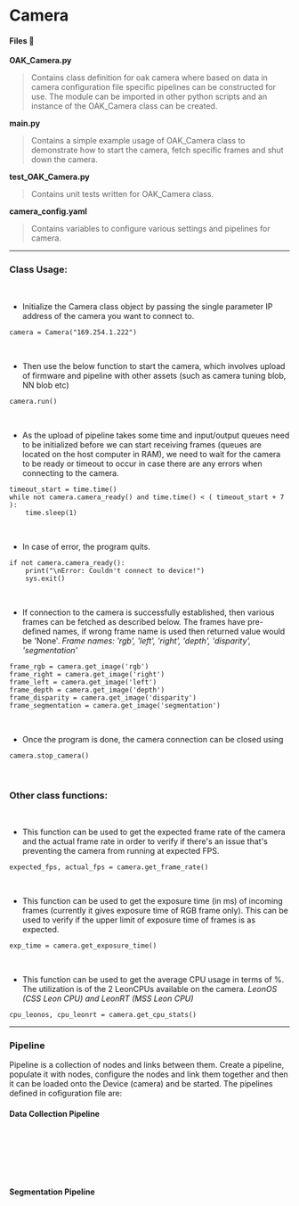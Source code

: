 # Camera

#### Files 📁

**OAK_Camera.py**
> Contains class definition for oak camera where based on data in camera configuration file specific pipelines can be constructed for use. The module can be imported in other python scripts and an instance of the OAK_Camera class can be created.

**main.py**
> Contains a simple example usage of OAK_Camera class to demonstrate how to start the camera, fetch specific frames and shut down the camera.

**test_OAK_Camera.py**
> Contains unit tests written for OAK_Camera class.

**camera_config.yaml**
> Contains variables to configure various settings and pipelines for camera.

***
### Class Usage:
<br>

* Initialize the Camera class object by passing the single parameter IP address of the camera you want to connect to.
```
camera = Camera("169.254.1.222")
```
<br>

* Then use the below function to start the camera, which involves upload of firmware and pipeline with other assets (such as camera tuning blob, NN blob etc) 
```
camera.run()
```
<br>

* As the upload of pipeline takes some time and input/output queues need to be initialized before we can start receiving frames (queues are located on the host computer in RAM), we need to wait for the camera to be ready or timeout to occur in case there are any errors when connecting to the camera.
```
timeout_start = time.time()
while not camera.camera_ready() and time.time() < ( timeout_start + 7 ):
	time.sleep(1)
```
<br>

* In case of error, the program quits. 
```
if not camera.camera_ready():
	print("\nError: Couldn't connect to device!")
	sys.exit()
```
<br>

* If connection to the camera is successfully established, then various frames can be fetched as described below. The frames have pre-defined names, if wrong frame name is used then returned value would be 'None'. 
*Frame names: 'rgb', 'left', 'right', 'depth', 'disparity', 'segmentation'*
```  
frame_rgb = camera.get_image('rgb')
frame_right = camera.get_image('right')
frame_left = camera.get_image('left')
frame_depth = camera.get_image('depth')
frame_disparity = camera.get_image('disparity')
frame_segmentation = camera.get_image('segmentation')
```
<br>

* Once the program is done, the camera connection can be closed using
```
camera.stop_camera()
```
<br>

### Other class functions:
<br>

* This function can be used to get the expected frame rate of the camera and the actual frame rate in order to verify if there's an issue that's preventing the camera from running at expected FPS.
```
expected_fps, actual_fps = camera.get_frame_rate()
```
<br>

* This function can be used to get the exposure time (in ms) of incoming frames (currently it gives exposure time of RGB frame only). This can be used to verify if the upper limit of exposure time of frames is as expected.
```
exp_time = camera.get_exposure_time()
```
<br>

* This function can be used to get the average CPU usage in terms of %. The utilization is of the 2 LeonCPUs available on the camera.
*LeonOS (CSS Leon CPU) and LeonRT (MSS Leon CPU)*
```
cpu_leonos, cpu_leonrt = camera.get_cpu_stats()
```

***
### Pipeline
Pipeline is a collection of nodes and links between them. Create a pipeline, populate it with nodes, configure the nodes and link them together and then it can be loaded onto the Device (camera) and be started. The pipelines defined in cofiguration file are:

#### Data Collection Pipeline
<br><br><br><br><br>


#### Segmentation Pipeline
<br>
